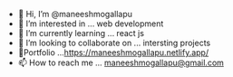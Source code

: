 - 👋 Hi, I’m @maneeshmogallapu
- 👀 I’m interested in ... web development
- 🌱 I’m currently learning ... react js
- 💞️ I’m looking to collaborate on ... intersting projects
- 📰Portfolio ...https://maneeshmogallapu.netlify.app/
- 📫 How to reach me ... maneeshmogallapu@gmail.com

<!---
maneeshmogallapu/maneeshmogallapu is a ✨ special ✨ repository because its `README.md` (this file) appears on your GitHub profile.
You can click the Preview link to take a look at your changes.
--->
